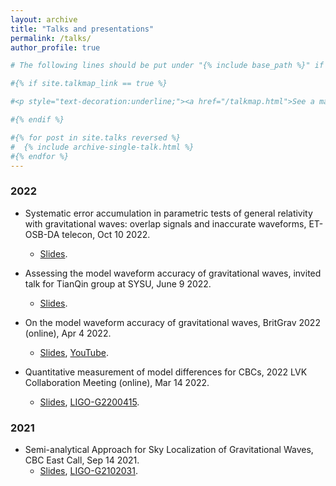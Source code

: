 ```yaml
---
layout: archive
title: "Talks and presentations"
permalink: /talks/
author_profile: true

# The following lines should be put under "{% include base_path %}" if you want them

#{% if site.talkmap_link == true %}

#<p style="text-decoration:underline;"><a href="/talkmap.html">See a map of all the places I've given a talk!</#a></p>

#{% endif %}

#{% for post in site.talks reversed %}
#  {% include archive-single-talk.html %}
#{% endfor %}
---
```

### 2022
* Systematic error accumulation in parametric tests of general relativity with gravitational waves: overlap signals and inaccurate waveforms, ET-OSB-DA telecon, Oct 10 2022.  
  * [Slides](../files/slides/SysError221010ET.pdf).

* Assessing the model waveform accuracy of gravitational waves, invited talk for TianQin group at SYSU, June 9 2022.
  * [Slides](../files/slides/wavediff_toTianQin202206.pdf).
  
* On the model waveform accuracy of gravitational waves, BritGrav 2022 (online), Apr 4 2022.
  * [Slides](../files/slides/wavediff_BritGrav.pdf), [YouTube](https://www.youtube.com/channel/UCi7dJBbZS3DmmHCaLGMKU1A/videos).

* Quantitative measurement of model differences for CBCs, 2022 LVK Collaboration Meeting (online), Mar 14 2022.
  * [Slides](../files/slides/wavediff_LVK2022meeting_PE.pdf), [LIGO-G2200415](https://dcc.ligo.org/LIGO-G2200415).

### 2021
* Semi-analytical Approach for Sky Localization of Gravitational Waves, CBC East Call, Sep 14 2021.
  * [Slides](../files/slides/semoloc_report.pdf), [LIGO-G2102031](https://dcc.ligo.org/LIGO-G2102031).
